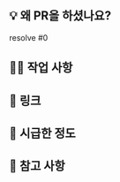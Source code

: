 ## 💡 왜 PR을 하셨나요?

resolve #0

## 🧑‍💻 작업 사항

<!-- 어떤 변경사항이 있는지, PR 타이틀과 동일하다면 Skip -->

## 🔗 링크

<!-- 관련된 대화가 이루어진 슬랙 링크 혹은 피그마 링크를 첨부. -->
<!-- - [프레이머](https://framer.com/projects/2--gSDcZoNKqU6dqCUQUYQe-53rEr?node=tQMWSSKqy)  -->

## 🐰 시급한 정도

<!-- 🏃‍♂️ 보통 : 최대한 빠르게 리뷰 부탁드립니다. -->
<!-- 🚨 긴급 : 선 어프루브 후 리뷰를 부탁드립니다. (리뷰는 추후 반영)  -->
<!-- 🐢 천천히 : 급하지 않습니다. -->

## 📖 참고 사항

<!-- 공유할 내용, 레퍼런스, 추가로 발생할 것으로 예상되는 이슈, 스크린샷 등을 넣어 주세요.  -->

<!-- 변경사항이 큰 경우 집중해야 할 부분, 또는 불안해서 봐주었으면 하는 부분 등 -->

